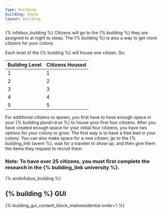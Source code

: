 ```yaml
---
type: building
building: house
layout: building
---
```

{% infobox_building %}
Citizens will go to the {% building %} they are assigned to at night to sleep. The {% building %} is also a way to get more citizens for your colony.

Each level of the {% building %} will house one citizen. So: 

| Building Level | Citizens Housed |
|----------------|-----------------|
| 1              | 1               |
| 2              | 2               |
| 3              | 3               |
| 4              | 4               |
| 5              | 5               |

For additional citizens to spawn, you first have to have enough space in your {% building plural=true %} to house your first four citizens. After you have created enough space for your initial four citizens, you have two options for your colony to grow. The first way is to have a free bed in your colony. You can also make space for a new citizen, go to the {% building_link tavern %}, wait for a traveler to show up, and then give them the items they request to recruit them.

### Note: To have over 25 citizens, you must first complete the research in the {% building_link university %}.
{% endinfobox_building %}

## {% building %} GUI

{% building_gui_content_block_mainresidential order=1 %}